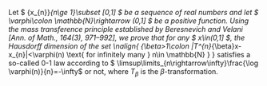 Let $ \{x_{n}\}_{n\ge 1}\subset [0,1] $ be a sequence of real numbers and let $ \varphi\colon \mathbb{N}\rightarrow (0,1] $ be a positive function. Using the mass transference principle established by Beresnevich and Velani [Ann. of Math., 164(3), 971–992], we prove that for any $ x\in(0,1] $, the Hausdorff dimension of the set
\nalign{ \{\beta>1\colon |T^{n}_{\beta}x-x_{n}|<\varphi(n) \text{ for infinitely many } n\in \mathbb{N} \} }
satisfies a so-called $0$-$1$ law according to $ \limsup\limits_{n\rightarrow\infty}\frac{\log \varphi(n)}{n}=-\infty$ or not, where $T_{\beta}$ is the $\beta$-transformation.